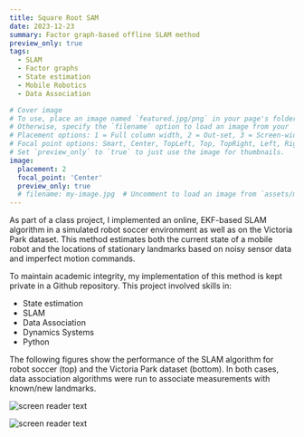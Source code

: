 ```yaml
---
title: Square Root SAM
date: 2023-12-23
summary: Factor graph-based offline SLAM method
preview_only: true
tags:
  - SLAM
  - Factor graphs
  - State estimation
  - Mobile Robotics
  - Data Association

# Cover image
# To use, place an image named `featured.jpg/png` in your page's folder.
# Otherwise, specify the `filename` option to load an image from your `assets/media/` folder.
# Placement options: 1 = Full column width, 2 = Out-set, 3 = Screen-width
# Focal point options: Smart, Center, TopLeft, Top, TopRight, Left, Right, BottomLeft, Bottom, BottomRight
# Set `preview_only` to `true` to just use the image for thumbnails.
image:
  placement: 2
  focal_point: 'Center'
  preview_only: true
  # filename: my-image.jpg  # Uncomment to load an image from `assets/media/` instead.
---
```


As part of a class project, I implemented an online, EKF-based SLAM algorithm in a simulated robot soccer environment as well as on the Victoria Park dataset. This method estimates both the current state of a mobile robot and the locations of stationary landmarks based on noisy sensor data and imperfect motion commands.

To maintain academic integrity, my implementation of this method is kept private in a Github repository. This project involved skills in:

- State estimation
- SLAM
- Data Association
- Dynamics Systems
- Python

The following figures show the performance of the SLAM algorithm for robot soccer (top) and the Victoria Park dataset (bottom). In both cases, data association algorithms were run to associate measurements with known/new landmarks.

![screen reader text](featured.gif)

![screen reader text](video_task2.gif)